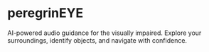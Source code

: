 # peregrinEYE
AI-powered audio guidance for the visually impaired. Explore your surroundings, identify objects, and navigate with confidence.
